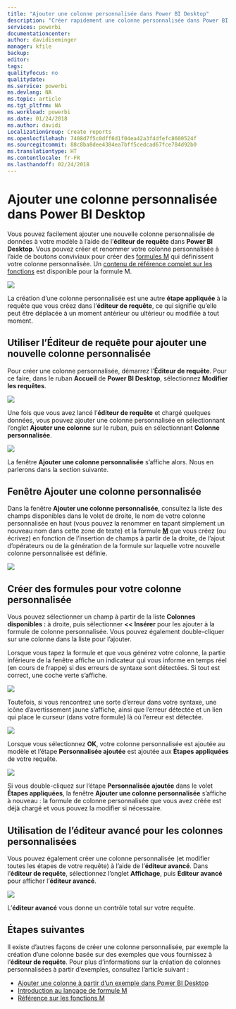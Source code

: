 ```yaml
---
title: "Ajouter une colonne personnalisée dans Power BI Desktop"
description: "Créer rapidement une colonne personnalisée dans Power BI Desktop"
services: powerbi
documentationcenter: 
author: davidiseminger
manager: kfile
backup: 
editor: 
tags: 
qualityfocus: no
qualitydate: 
ms.service: powerbi
ms.devlang: NA
ms.topic: article
ms.tgt_pltfrm: NA
ms.workload: powerbi
ms.date: 01/24/2018
ms.author: davidi
LocalizationGroup: Create reports
ms.openlocfilehash: 7408d7f5c0dff6d1f04ea42a3f4dfefc8600524f
ms.sourcegitcommit: 88c8ba8dee4384ea7bff5cedcad67fce784d92b0
ms.translationtype: HT
ms.contentlocale: fr-FR
ms.lasthandoff: 02/24/2018
---
```

# <a name="add-a-custom-column-in-power-bi-desktop"></a>Ajouter une colonne personnalisée dans Power BI Desktop
Vous pouvez facilement ajouter une nouvelle colonne personnalisée de données à votre modèle à l’aide de l’**éditeur de requête** dans **Power BI Desktop**. Vous pouvez créer et renommer votre colonne personnalisée à l’aide de boutons conviviaux pour créer des [formules M](https://msdn.microsoft.com/library/mt270235.aspx) qui définissent votre colonne personnalisée. Un [contenu de référence complet sur les fonctions](https://msdn.microsoft.com/library/mt779182.aspx) est disponible pour la formule M. 

![](media/desktop-add-custom-column/add-custom-column_01.png)

La création d’une colonne personnalisée est une autre **étape appliquée** à la requête que vous créez dans l’**éditeur de requête**, ce qui signifie qu’elle peut être déplacée à un moment antérieur ou ultérieur ou modifiée à tout moment.

## <a name="use-query-editor-to-add-a-new-custom-column"></a>Utiliser l’Éditeur de requête pour ajouter une nouvelle colonne personnalisée
Pour créer une colonne personnalisée, démarrez l’**Éditeur de requête**. Pour ce faire, dans le ruban **Accueil** de **Power BI Desktop**, sélectionnez **Modifier les requêtes**.

![](media/desktop-add-custom-column/add-column-from-example_02.png)

Une fois que vous avez lancé l’**éditeur de requête** et chargé quelques données, vous pouvez ajouter une colonne personnalisée en sélectionnant l’onglet **Ajouter une colonne** sur le ruban, puis en sélectionnant **Colonne personnalisée**.

![](media/desktop-add-custom-column/add-custom-column_02.png)

La fenêtre **Ajouter une colonne personnalisée** s’affiche alors. Nous en parlerons dans la section suivante.

## <a name="the-add-custom-column-window"></a>Fenêtre Ajouter une colonne personnalisée
Dans la fenêtre **Ajouter une colonne personnalisée**, consultez la liste des champs disponibles dans le volet de droite, le nom de votre colonne personnalisée en haut (vous pouvez la renommer en tapant simplement un nouveau nom dans cette zone de texte) et la formule [**M**](https://msdn.microsoft.com/library/mt779182.aspx) que vous créez (ou écrivez) en fonction de l’insertion de champs à partir de la droite, de l’ajout d’opérateurs ou de la génération de la formule sur laquelle votre nouvelle colonne personnalisée est définie. 

![](media/desktop-add-custom-column/add-custom-column_03.png)

## <a name="create-formulas-for-your-custom-column"></a>Créer des formules pour votre colonne personnalisée
Vous pouvez sélectionner un champ à partir de la liste **Colonnes disponibles :** à droite, puis sélectionner **<< Insérer** pour les ajouter à la formule de colonne personnalisée. Vous pouvez également double-cliquer sur une colonne dans la liste pour l’ajouter.

Lorsque vous tapez la formule et que vous générez votre colonne, la partie inférieure de la fenêtre affiche un indicateur qui vous informe en temps réel (en cours de frappe) si des erreurs de syntaxe sont détectées. Si tout est correct, une coche verte s’affiche.

![](media/desktop-add-custom-column/add-custom-column_04.png)

Toutefois, si vous rencontrez une sorte d’erreur dans votre syntaxe, une icône d’avertissement jaune s’affiche, ainsi que l’erreur détectée et un lien qui place le curseur (dans votre formule) là où l’erreur est détectée.

![](media/desktop-add-custom-column/add-custom-column_05.png)

Lorsque vous sélectionnez **OK**, votre colonne personnalisée est ajoutée au modèle et l’étape **Personnalisée ajoutée** est ajoutée aux **Étapes appliquées** de votre requête.

![](media/desktop-add-custom-column/add-custom-column_06.png)

Si vous double-cliquez sur l’étape **Personnalisée ajoutée** dans le volet **Étapes appliquées**, la fenêtre **Ajouter une colonne personnalisée** s’affiche à nouveau : la formule de colonne personnalisée que vous avez créée est déjà chargé et vous pouvez la modifier si nécessaire.

## <a name="using-the-advanced-editor-for-custom-columns"></a>Utilisation de l’éditeur avancé pour les colonnes personnalisées
Vous pouvez également créer une colonne personnalisée (et modifier toutes les étapes de votre requête) à l’aide de l’**éditeur avancé**. Dans l’**éditeur de requête**, sélectionnez l’onglet **Affichage**, puis **Éditeur avancé** pour afficher l’**éditeur avancé**.

![](media/desktop-add-custom-column/add-custom-column_07.png)

L’**éditeur avancé** vous donne un contrôle total sur votre requête.

## <a name="next-steps"></a>Étapes suivantes
Il existe d’autres façons de créer une colonne personnalisée, par exemple la création d’une colonne basée sur des exemples que vous fournissez à l’**éditeur de requête**. Pour plus d’informations sur la création de colonnes personnalisées à partir d’exemples, consultez l’article suivant :

* [Ajouter une colonne à partir d’un exemple dans Power BI Desktop](desktop-add-column-from-example.md)
* [Introduction au langage de formule M](https://msdn.microsoft.com/library/mt270235.aspx)
* [Référence sur les fonctions M](https://msdn.microsoft.com/library/mt779182.aspx)  


